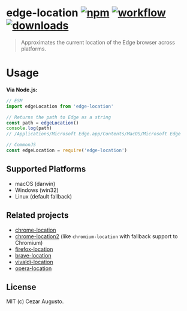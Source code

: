 [npm-image]: https://img.shields.io/npm/v/edge-location.svg
[npm-url]: https://npmjs.org/package/edge-location
[action-image]: https://github.com/cezaraugusto/edge-location/workflows/CI/badge.svg
[action-url]: https://github.com/cezaraugusto/edge-location/actions?query=workflow%3ACI
[downloads-image]: https://img.shields.io/npm/dm/edge-location.svg
[downloads-url]: https://npmjs.org/package/edge-location

# edge-location [![npm][npm-image]][npm-url] [![workflow][action-image]][action-url] [![downloads][downloads-image]][downloads-url] 

> Approximates the current location of the Edge browser across platforms.

# Usage

**Via Node.js:**

```js
// ESM
import edgeLocation from 'edge-location'

// Returns the path to Edge as a string
const path = edgeLocation()
console.log(path)
// /Applications/Microsoft Edge.app/Contents/MacOS/Microsoft Edge

// CommonJS
const edgeLocation = require('edge-location')
```

## Supported Platforms

- macOS (darwin)
- Windows (win32)
- Linux (default fallback)

## Related projects

* [chrome-location](https://github.com/hughsk/chrome-location)
* [chrome-location2](https://github.com/cezaraugusto/chrome-location2) (like `chromium-location` with fallback support to Chromium)
* [firefox-location](https://github.com/hughsk/firefox-location)
* [brave-location](https://github.com/cezaraugusto/brave-location)
* [vivaldi-location](https://github.com/jandrey/vivaldi-location)
* [opera-location](https://github.com/jandrey/opera-location)

## License

MIT (c) Cezar Augusto.
